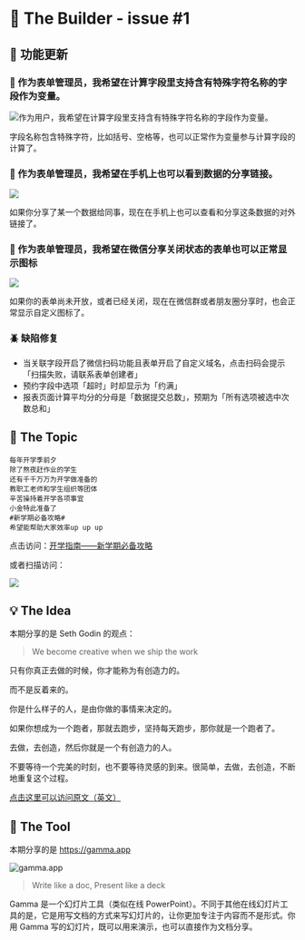 # 🧩 The Builder - issue #1

## 🎉 功能更新

### 🧮 作为表单管理员，我希望在计算字段里支持含有特殊字符名称的字段作为变量。

![作为用户，我希望在计算字段里支持含有特殊字符名称的字段作为变量。](images/0822/special-label-in-formula-field-variables.png)

字段名称包含特殊字符，比如括号、空格等，也可以正常作为变量参与计算字段的计算了。

### 📱 作为表单管理员，我希望在手机上也可以看到数据的分享链接。

![](images/0822/support-single-entry-url-on-mobile.png)

如果你分享了某一个数据给同事，现在在手机上也可以查看和分享这条数据的对外链接了。

### 🎁 作为表单管理员，我希望在微信分享关闭状态的表单也可以正常显示图标

![](images/0822/weixin-share-with-icon-when-form-closed.png)

如果你的表单尚未开放，或者已经关闭，现在在微信群或者朋友圈分享时，也会正常显示自定义图标了。

### 🪲 缺陷修复

* 当关联字段开启了微信扫码功能且表单开启了自定义域名，点击扫码会提示「扫描失败，请联系表单创建者」
* 预约字段中选项「超时」时却显示为「约满」
* 报表页面计算平均分的分母是「数据提交总数」，预期为「所有选项被选中次数总和」

## 🎈 The Topic

    每年开学季前夕
    除了熬夜赶作业的学生
    还有千千万万为开学做准备的
    教职工老师和学生组织等团体
    辛苦操持着开学各项事宜
    小金特此准备了
    #新学期必备攻略#
    希望能帮助大家效率up up up

点击访问：[开学指南——新学期必备攻略](https://jinshuju.net/f/ijf1jN)

或者扫描访问： 

![](images/0822/back-to-school.png)

## 💡 The Idea

本期分享的是 Seth Godin 的观点：

> We become creative when we ship the work

只有你真正去做的时候，你才能称为有创造力的。

而不是反着来的。

你是什么样子的人，是由你做的事情来决定的。

如果你想成为一个跑者，那就去跑步，坚持每天跑步，那你就是一个跑者了。

去做，去创造，然后你就是一个有创造力的人。

不要等待一个完美的时刻，也不要等待灵感的到来。很简单，去做，去创造，不断地重复这个过程。

[点击这里可以访问原文（英文）](https://sethgodinwrites.medium.com/we-become-creative-when-we-ship-the-work-71ebbc77d743)

## 🔑 The Tool

本期分享的是 https://gamma.app

![gamma.app](images/0822/gamma.app.png)

> Write like a doc, Present like a deck

Gamma 是一个幻灯片工具（类似在线 PowerPoint）。不同于其他在线幻灯片工具的是，它是用写文档的方式来写幻灯片的，让你更加专注于内容而不是形式。你用 Gamma 写的幻灯片，既可以用来演示，也可以直接作为文档分享。
